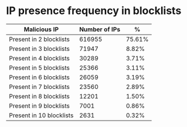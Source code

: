 # IP presence frequency in blocklists
| Malicious IP | Number of IPs | % |
|----|----|----|
| Present in 2 blocklists | 616955 | 75.61% |
| Present in 3 blocklists | 71947 | 8.82% |
| Present in 4 blocklists | 30289 | 3.71% |
| Present in 5 blocklists | 25366 | 3.11% |
| Present in 6 blocklists | 26059 | 3.19% |
| Present in 7 blocklists | 23560 | 2.89% |
| Present in 8 blocklists | 12201 | 1.50% |
| Present in 9 blocklists | 7001 | 0.86% |
| Present in 10 blocklists | 2631 | 0.32% |
